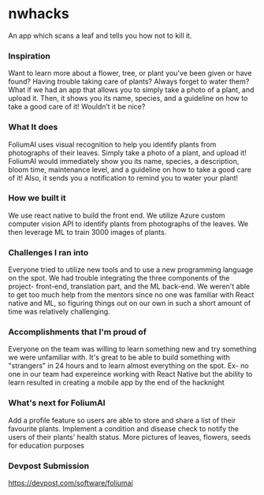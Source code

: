 # nwhacks
An app which scans a leaf and tells you how not to kill it.


### Inspiration

Want to learn more about a flower, tree, or plant you've been given or have found? Having trouble taking care of plants? Always forget to water them?
What if we had an app that allows you to simply take a photo of a plant, and upload it. Then, it shows you its name, species, and a guideline on how to take a good care of it! Wouldn’t it be nice?

### What It does
FoliumAI uses visual recognition to help you identify plants from photographs of their leaves. Simply take a photo of a plant, and upload it! FoliumAI would immediately show you its name, species, a description, bloom time, maintenance level, and a guideline on how to take a good care of it! Also, it sends you a notification to remind you to water your plant!

### How we built it
We use react native to build the front end. We utilize Azure custom computer vision API to identify plants from photographs of the leaves. We then leverage ML to train 3000 images of plants.

### Challenges I ran into
Everyone tried to utilize new tools and to use a new programming language on the spot. We had trouble integrating the three components of the project- front-end, translation part, and the ML back-end. We weren't able to get too much help from the mentors since no one was familiar with React native and ML, so figuring things out on our own in such a short amount of time was relatively challenging.


### Accomplishments that I'm proud of
Everyone on the team was willing to learn something new and try something we were unfamiliar with. It's great to be able to build something with "strangers" in 24 hours and to learn almost everything on the spot. Ex- no one in our team had expereince working with React Native but the ability to learn resulted in creating a mobile app by the end of the hacknight

### What's next for FoliumAI
Add a profile feature so users are able to store and share a list of their favourite plants. Implement a condition and disease check to notify the users of their plants' health status. More pictures of leaves, flowers, seeds for education purposes


### Devpost Submission
https://devpost.com/software/foliumai
